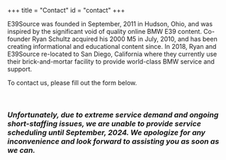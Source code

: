 +++
title = "Contact"
id = "contact"
+++


E39Source was founded in September, 2011 in Hudson, Ohio, and was inspired by the significant void of quality online BMW E39 content. Co-founder Ryan Schultz acquired his 2000 M5 in July, 2010, and has been creating informational and educational content since. In 2018, Ryan and E39Source re-located to San Diego, California where they currently use their brick-and-mortar facility to provide world-class BMW service and support.

To contact us, please fill out the form below.

&nbsp;

### *Unfortunately, due to extreme service demand and ongoing short-staffing issues, we are unable to provide service scheduling until September, 2024.  We apologize for any inconvenience and look forward to assisting you as soon as we can.*


